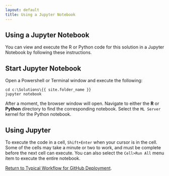 ```yaml
---
layout: default
title: Using a Jupyter Notebook
---
```

## Using a Jupyter Notebook

You can view and execute the R or Python code for this solution in a Jupyter Notebook by following these instructions. 

## Start Jupyter Notebook

Open a Powershell or Terminal window and execute the following:
    
    cd c:\Solutions\{{ site.folder_name }}
    jupyter notebook
    

After a moment, the browser window will open.  Navigate to either the **R** or **Python** directory to find the corresponding notebook.  Select the `ML Server` kernel for the Python notebook.


## Using Jupyter

To execute the code in a cell, `Shift+Enter` when your cursor is in the cell.  Some of the cells may take a minute or two to work, and must be complete before the next cell can execute.  You can also select the `Cell>Run All` menu item to execute the entire notebook.


<a href="CIG_Workflow.html#step2">Return to Typical Workflow for GitHub Deployment<a>.